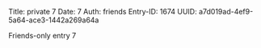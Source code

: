 Title: private 7
Date: 7
Auth: friends
Entry-ID: 1674
UUID: a7d019ad-4ef9-5a64-ace3-1442a269a64a

Friends-only entry 7
